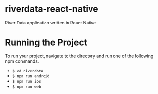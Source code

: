 # riverdata-react-native
River Data application written in React Native

# Running the Project

To run your project, navigate to the directory and run one of the following npm commands.

- `$ cd riverdata`
- `$ npm run android`
- `$ npm run ios`
- `$ npm run web`
